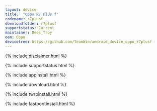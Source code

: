 ```yaml
---
layout: device
title:  "Oppo R7 Plus f"
codename: r7plusf
downloadfolder: r7plusf
supportstatus: Current
maintainer: Dees_Troy
oem: Oppo
devicetree: https://github.com/TeamWin/android_device_oppo_r7plusf
---
```


{% include disclaimer.html %}

{% include supportstatus.html %}

{% include appinstall.html %}

{% include download.html %}

{% include twrpinstall.html %}

{% include fastbootinstall.html %}
